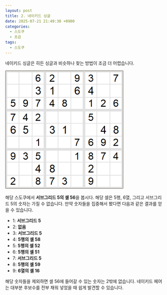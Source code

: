 ```yaml
---
layout: post
title: 2. 네이키드 싱글
date: 2025-07-21 21:49:30 +0900
categories:
  - 스도쿠
  - 초급
tags:
  - 스도쿠
---
```

네이키드 싱글은 히든 싱글과 비슷하나 찾는 방법이 조금 더 어렵습니다.

![](assets/img/스도쿠/sudoku_20250721_215634.png)

해당 스도쿠에서 **서브그리드 5의 셀 56**을 봅시다. 해당 셀은 5행, 6열, 그리고 서브그리드 5의 숫자는 가질 수 없습니다. 만약 숫자들을 집중해서 봤다면 다음과 같은 결과를 얻을 수 있습니다.

- 1: **서브그리드 5**
- 2: **없음**
- 3: **서브그리드 5**
- 4: **5행의 셀 58**
- 5: **5행의 셀 52**
- 6: **5행의 셀 51**
- 7: **서브그리드 5**
- 8: **5행의 셀 59**
- 9: **6열의 셀 16**

해당 숫자들을 제외하면 셀 56에 들어갈 수 있는 숫자는 2밖에 없습니다. 네이키드 페어는 대부분 후보수를 전부 채워 넣었을 때 쉽게 발견할 수 있습니다.